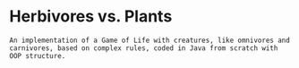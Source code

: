 # Herbivores vs. Plants 
    An implementation of a Game of Life with creatures, like omnivores and carnivores, based on complex rules, coded in Java from scratch with OOP structure.
